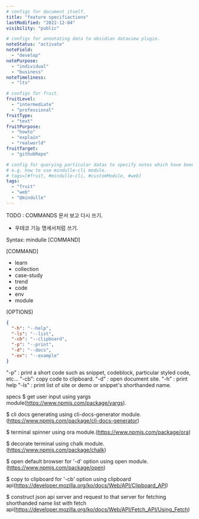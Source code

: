 ```yaml
---
# configs for document itself.
title: "feature specifiactions"
lastModified: "2022-12-04"
visibility: "public"

# configs for annotating data to obsidian dataview plugin.
noteStatus: "activate"
noteField:
  - "develop"
notePurpose:
  - "individual"
  - "business"
noteTimeliness:
  - "lts"

# configs for fruit.
fruitLevel:
  - "intermediate"
  - "professional"
fruitType:
  - "text"
fruitPurpose:
  - "howto"
  - "explain"
  - "realworld"
fruitTarget:
  - "githubRepo"

# config for querying particular datas to specify notes which have been noted expirences related to particular subject.
# e.g. how to use mindulle-cli module.
# tags=[#fruit, #mindulle-cli, #customModule, #web]
tags:
  - "fruit"
  - "web"
  - "@mindulle"
---
```


TODO : COMMANDS 문서 보고 다시 쓰기.
- 우테코 기능 명세서처럼 쓰기.

Syntax:
mindulle [COMMAND]

[COMMAND]
- learn
- collection
- case-study
- trend
- code
- env
- module

(OPTIONS)
```json
{
  "-h": "--help",
  "-ls": "--list",
  "-cb": "--clipboard",
  "-p": "--print",
  "-d": "--docs",
  "-ex": "--example"
}
```

"-p" : print a short code such as snippet, codeblock, particular styled code, etc...
"-cb": copy code to clipboard.
"-d" : open document site.
"-h" : print help
"-ls" : print list of site or demo or snippet's shorthanded name.


specs
$ get user input using yargs module(https://www.npmjs.com/package/yargs).

$ cli docs generating using cli-docs-generator module.(https://www.npmjs.com/package/cli-docs-generator)

$ terminal spinner using ora module.(https://www.npmjs.com/package/ora)

$ decorate terminal using chalk module.(https://www.npmjs.com/package/chalk)

$ open default browser for '-d' option using open module.(https://www.npmjs.com/package/open)

$ copy to clipboard for '-cb' option using clipboard api(https://developer.mozilla.org/ko/docs/Web/API/Clipboard_API)

$ construct json api server and request to that server for fetching shorthanded name list with fetch api(https://developer.mozilla.org/ko/docs/Web/API/Fetch_API/Using_Fetch)

